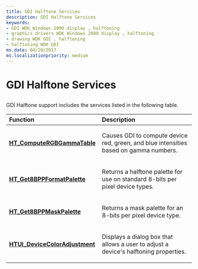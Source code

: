 ```yaml
---
title: GDI Halftone Services
description: GDI Halftone Services
keywords:
- GDI WDK Windows 2000 display , halftoning
- graphics drivers WDK Windows 2000 display , halftoning
- drawing WDK GDI , halftoning
- halftoning WDK GDI
ms.date: 04/20/2017
ms.localizationpriority: medium
---
```


# GDI Halftone Services


## <span id="ddk_gdi_halftone_services_gg"></span><span id="DDK_GDI_HALFTONE_SERVICES_GG"></span>


GDI Halftone support includes the services listed in the following table.

<table>
<colgroup>
<col width="50%" />
<col width="50%" />
</colgroup>
<thead>
<tr class="header">
<th align="left">Function</th>
<th align="left">Description</th>
</tr>
</thead>
<tbody>
<tr class="odd">
<td align="left"><p><a href="/windows/win32/api/winddi/nf-winddi-ht_computergbgammatable" data-raw-source="[&lt;strong&gt;HT_ComputeRGBGammaTable&lt;/strong&gt;](/windows/win32/api/winddi/nf-winddi-ht_computergbgammatable)"><strong>HT_ComputeRGBGammaTable</strong></a></p></td>
<td align="left"><p>Causes GDI to compute device red, green, and blue intensities based on gamma numbers.</p></td>
</tr>
<tr class="even">
<td align="left"><p><a href="/windows/win32/api/winddi/nf-winddi-ht_get8bppformatpalette" data-raw-source="[&lt;strong&gt;HT_Get8BPPFormatPalette&lt;/strong&gt;](/windows/win32/api/winddi/nf-winddi-ht_get8bppformatpalette)"><strong>HT_Get8BPPFormatPalette</strong></a></p></td>
<td align="left"><p>Returns a halftone palette for use on standard 8-bits per pixel device types.</p></td>
</tr>
<tr class="odd">
<td align="left"><p><a href="/windows/win32/api/winddi/nf-winddi-ht_get8bppmaskpalette" data-raw-source="[&lt;strong&gt;HT_Get8BPPMaskPalette&lt;/strong&gt;](/windows/win32/api/winddi/nf-winddi-ht_get8bppmaskpalette)"><strong>HT_Get8BPPMaskPalette</strong></a></p></td>
<td align="left"><p>Returns a mask palette for an 8-bits per pixel device type.</p></td>
</tr>
<tr class="even">
<td align="left"><p><a href="/windows/win32/api/winddi/nf-winddi-htui_devicecoloradjustment" data-raw-source="[&lt;strong&gt;HTUI_DeviceColorAdjustment&lt;/strong&gt;](/windows/win32/api/winddi/nf-winddi-htui_devicecoloradjustment)"><strong>HTUI_DeviceColorAdjustment</strong></a></p></td>
<td align="left"><p>Displays a dialog box that allows a user to adjust a device's halftoning properties.</p></td>
</tr>
</tbody>
</table>

 

